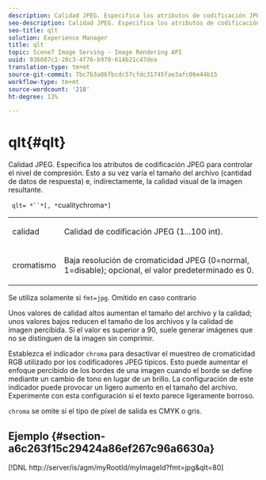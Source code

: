 ```yaml
---
description: Calidad JPEG. Especifica los atributos de codificación JPEG para controlar el nivel de compresión. Esto a su vez varía el tamaño del archivo (cantidad de datos de respuesta) e, indirectamente, la calidad visual de la imagen resultante.
seo-description: Calidad JPEG. Especifica los atributos de codificación JPEG para controlar el nivel de compresión. Esto a su vez varía el tamaño del archivo (cantidad de datos de respuesta) e, indirectamente, la calidad visual de la imagen resultante.
seo-title: qlt
solution: Experience Manager
title: qlt
topic: Scene7 Image Serving - Image Rendering API
uuid: 936607c1-20c3-4f76-b970-614b21c47dea
translation-type: tm+mt
source-git-commit: 7bc7b3a86fbcdc57cfdc31745fae3afc06e44b15
workflow-type: tm+mt
source-wordcount: '218'
ht-degree: 13%

---
```



# qlt{#qlt}

Calidad JPEG. Especifica los atributos de codificación JPEG para controlar el nivel de compresión. Esto a su vez varía el tamaño del archivo (cantidad de datos de respuesta) e, indirectamente, la calidad visual de la imagen resultante.

` qlt= *``*[, *`cualitychroma`*]`

<table id="simpletable_D080D15922CE4EF4B707282A4D45739A"> 
 <tr class="strow"> 
  <td class="stentry"> <p> <span class="codeph"> <span class="varname"> calidad  </span> </span> </p> </td> 
  <td class="stentry"> <p>Calidad de codificación JPEG (1...100 int). </p> </td> 
 </tr> 
 <tr class="strow"> 
  <td class="stentry"> <p> <span class="codeph"> <span class="varname"> cromatismo  </span> </span> </p> </td> 
  <td class="stentry"> <p>Baja resolución de cromaticidad JPEG (0=normal, 1=disable); opcional, el valor predeterminado es 0. </p> </td> 
 </tr> 
</table>

Se utiliza solamente si `fmt=jpg`. Omitido en caso contrario

Unos valores de calidad altos aumentan el tamaño del archivo y la calidad; unos valores bajos reducen el tamaño de los archivos y la calidad de imagen percibida. Si el valor es superior a 90, suele generar imágenes que no se distinguen de la imagen sin comprimir.

Establezca el indicador `chroma` para desactivar el muestreo de cromaticidad RGB utilizado por los codificadores JPEG típicos. Esto puede aumentar el enfoque percibido de los bordes de una imagen cuando el borde se define mediante un cambio de tono en lugar de un brillo. La configuración de este indicador puede provocar un ligero aumento en el tamaño del archivo. Experimente con esta configuración si el texto parece ligeramente borroso.

`chroma` se omite si el tipo de píxel de salida es CMYK o gris.

## Ejemplo {#section-a6c263f15c29424a86ef267c96a6630a}

[!DNL http://server/is/agm/myRootId/myImageId?fmt=jpg&qlt=80]
